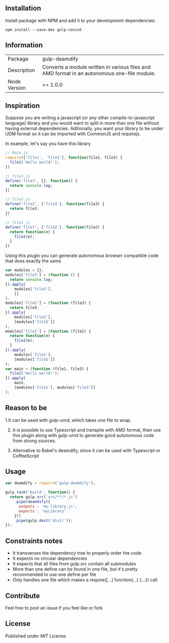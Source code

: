 ## Installation

Install package with NPM and add it to your development dependencies:

`npm install --save-dev gulp-concat`

## Information

<table>
<tr>
<td>Package</td><td>gulp-deamdify</td>
</tr>
<tr>
<td>Description</td>
<td>Converts a module written in various files and AMD format in an autonomous one-file module.</td>
</tr>
<tr>
<td>Node Version</td>
<td>>= 1.0.0</td>
</tr>
</table>

## Inspiration

Suppose you are writing a javascript (or any other compile-to-javascript language) library and you would want to split in more 
than one file without having external dependencies. Aditionally, you want your library to be under UDM format so it can be 
imported with CommonJS and requirejs.

In example, let's say you have this library

```js
// Main.js
require(['file1', 'file3'], function(file1, file3) {
  file1('Hello world!');
})

// file3.js
define('file3', [], function() {
  return console.log;
})

// file2.js
define('file2', ['file3'], function(file3) {
  return file3;
})

// file1.js
define('file1', ['file2'], function(file2) {
  return function(e) {
    file2(e);
  }
})
```

Using this plugin you can generate autonomous browser compatible code that does exactly the same

```js
var modules = {};
modules['file3'] = (function () {
  return console.log;
}).apply(
    modules['file3'],
    []
);
modules['file2'] = (function (file3) {
  return file3;
}).apply(
    modules['file2'],
    [modules['file3']]
);
modules['file1'] = (function (file2) {
  return function(e) {
    file2(e);
  }
}).apply(
    modules['file1'],
    [modules['file2']]
);
var main = (function (file1, file3) {
  file1('Hello world!');
}).apply(
    main,
    [modules['file1'], modules['file3']]
);
```

## Reason to be

1.It can be used with gulp-umd, which takes one file to wrap.

2. It is possible to use Typescript and transpile with AMD format, then use this plugin along with gulp-umd to generate
good autonomous code from strong sources. 

3. Alternative to Babel's deamdify, since it can be used with Typescript or CoffeeScript

## Usage

```js
var deamdify = require('gulp-deamdify');

gulp.task('build', function() {
  return gulp.src('src/**/*.js')
    .pipe(deamdify({
      outputs : 'my-library.js',
      exports : 'myLibrary'
    }))
    .pipe(gulp.dest('dist/'));
});
```

## Constraints notes

* It transverses the dependency tree to properly order the code.
* It expects no circular dependencies
* It expects that all files from gulp.src contain all submodules
* More than one define can be found in one file, but it's pretty recommended to use one define per file
* Only handles one file which makes a require([...] function(...) {...}) call

## Contribute

Feel free to post an issue if you feel like or fork

## License

Published under MIT License.